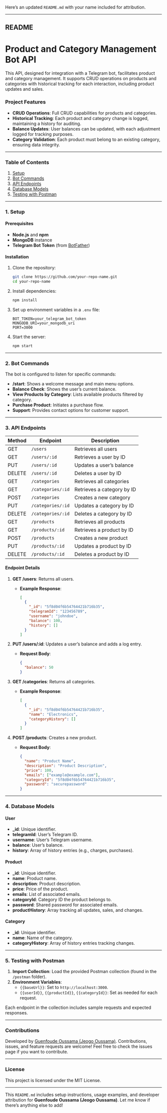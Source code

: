 Here’s an updated `README.md` with your name included for attribution.

---

## README

# Product and Category Management Bot API

This API, designed for integration with a Telegram bot, facilitates product and category management. It supports CRUD operations on products and categories with historical tracking for each interaction, including product updates and sales.

### Project Features
- **CRUD Operations**: Full CRUD capabilities for products and categories.
- **Historical Tracking**: Each product and category change is logged, maintaining a history for auditing.
- **Balance Updates**: User balances can be updated, with each adjustment logged for tracking purposes.
- **Category Validation**: Each product must belong to an existing category, ensuring data integrity.

---

### Table of Contents
1. [Setup](#setup)
2. [Bot Commands](#bot-commands)
3. [API Endpoints](#api-endpoints)
4. [Database Models](#database-models)
5. [Testing with Postman](#testing-with-postman)

---

### 1. Setup

#### Prerequisites
- **Node.js** and **npm**
- **MongoDB** instance
- **Telegram Bot Token** (from [BotFather](https://core.telegram.org/bots#botfather))

#### Installation

1. Clone the repository:
   ```bash
   git clone https://github.com/your-repo-name.git
   cd your-repo-name
   ```

2. Install dependencies:
   ```bash
   npm install
   ```

3. Set up environment variables in a `.env` file:
   ```plaintext
   BOT_TOKEN=your_telegram_bot_token
   MONGODB_URI=your_mongodb_uri
   PORT=3000
   ```

4. Start the server:
   ```bash
   npm start
   ```

---

### 2. Bot Commands

The bot is configured to listen for specific commands:

- **/start**: Shows a welcome message and main menu options.
- **Balance Check**: Shows the user’s current balance.
- **View Products by Category**: Lists available products filtered by category.
- **Purchase Product**: Initiates a purchase flow.
- **Support**: Provides contact options for customer support.

---

### 3. API Endpoints

| Method | Endpoint                  | Description                    |
|--------|----------------------------|--------------------------------|
| GET    | `/users`                  | Retrieves all users            |
| GET    | `/users/:id`              | Retrieves a user by ID         |
| PUT    | `/users/:id`              | Updates a user’s balance       |
| DELETE | `/users/:id`              | Deletes a user by ID           |
| GET    | `/categories`             | Retrieves all categories       |
| GET    | `/categories/:id`         | Retrieves a category by ID     |
| POST   | `/categories`             | Creates a new category         |
| PUT    | `/categories/:id`         | Updates a category by ID       |
| DELETE | `/categories/:id`         | Deletes a category by ID       |
| GET    | `/products`               | Retrieves all products         |
| GET    | `/products/:id`           | Retrieves a product by ID      |
| POST   | `/products`               | Creates a new product          |
| PUT    | `/products/:id`           | Updates a product by ID        |
| DELETE | `/products/:id`           | Deletes a product by ID        |

#### Endpoint Details

1. **GET /users**: Returns all users.
   - **Example Response**:
     ```json
     [
       {
         "_id": "5f8d04f6b54764421b716b35",
         "telegramId": "123456789",
         "username": "johndoe",
         "balance": 100,
         "history": []
       }
     ]
     ```

2. **PUT /users/:id**: Updates a user’s balance and adds a log entry.
   - **Request Body**:
     ```json
     {
       "balance": 50
     }
     ```

3. **GET /categories**: Returns all categories.
   - **Example Response**:
     ```json
     [
       {
         "_id": "5f8d04f6b54764421b716b35",
         "name": "Electronics",
         "categoryHistory": []
       }
     ]
     ```

4. **POST /products**: Creates a new product.
   - **Request Body**:
     ```json
     {
       "name": "Product Name",
       "description": "Product Description",
       "price": 100,
       "emails": ["example@example.com"],
       "categoryId": "5f8d04f6b54764421b716b35",
       "password": "securepassword"
     }
     ```

---

### 4. Database Models

#### User
- **_id**: Unique identifier.
- **telegramId**: User’s Telegram ID.
- **username**: User’s Telegram username.
- **balance**: User’s balance.
- **history**: Array of history entries (e.g., charges, purchases).

#### Product
- **_id**: Unique identifier.
- **name**: Product name.
- **description**: Product description.
- **price**: Price of the product.
- **emails**: List of associated emails.
- **categoryId**: Category ID the product belongs to.
- **password**: Shared password for associated emails.
- **productHistory**: Array tracking all updates, sales, and changes.

#### Category
- **_id**: Unique identifier.
- **name**: Name of the category.
- **categoryHistory**: Array of history entries tracking changes.

---

### 5. Testing with Postman

1. **Import Collection**: Load the provided Postman collection (found in the `/postman` folder).
2. **Environment Variables**:
   - `{{baseUrl}}`: Set to `http://localhost:3000`.
   - `{{userId}}`, `{{productId}}`, `{{categoryId}}`: Set as needed for each request.

Each endpoint in the collection includes sample requests and expected responses.

---

### Contributions

Developed by [Guenfoude Oussama (Jeogo Oussama)](https://github.com/jeogo-oussama). Contributions, issues, and feature requests are welcome! Feel free to check the issues page if you want to contribute.

---

### License

This project is licensed under the MIT License.

---

This `README.md` includes setup instructions, usage examples, and developer attribution for **Guenfoude Oussama (Jeogo Oussama)**. Let me know if there’s anything else to add!